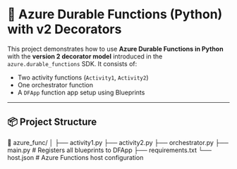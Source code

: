 # 🚀 Azure Durable Functions (Python) with v2 Decorators

This project demonstrates how to use **Azure Durable Functions in Python** with the **version 2 decorator model** introduced in the `azure.durable_functions` SDK. It consists of:

- Two activity functions (`Activity1`, `Activity2`)
- One orchestrator function
- A `DFApp` function app setup using Blueprints

---

## 📦 Project Structure

📁 azure_func/
│
├── activity1.py
├── activity2.py
├── orchestrator.py
├── main.py # Registers all blueprints to DFApp
├── requirements.txt
└── host.json # Azure Functions host configuration
